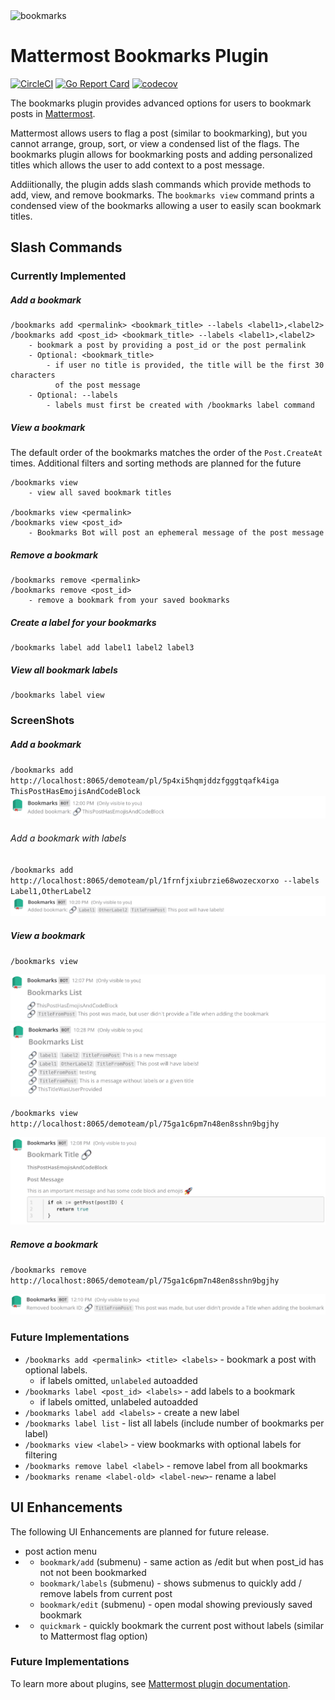 <img src="https://github.com/jfrerich/mattermost-plugin-bookmarks/blob/master/assets/profile.png?raw=true" width="75" height="75" alt="bookmarks">

# Mattermost Bookmarks Plugin

[![CircleCI](https://circleci.com/gh/jfrerich/mattermost-plugin-bookmarks.svg?style=shield)](https://circleci.com/gh/jfrerich/mattermost-plugin-bookmarks)
[![Go Report Card](https://goreportcard.com/badge/github.com/jfrerich/mattermost-plugin-bookmarks)](https://goreportcard.com/report/github.com/jfrerich/mattermost-plugin-bookmarks)
[![codecov](https://codecov.io/gh/jfrerich/mattermost-plugin-bookmarks/branch/master/graph/badge.svg)](https://codecov.io/gh/jfrerich/mattermost-plugin-bookmarks)

The bookmarks plugin provides advanced options for users to bookmark posts in [Mattermost](https://mattermost.com).

Mattermost allows users to flag a post (similar to bookmarking), but you cannot arrange, group, sort, or view a condensed list of the flags. The bookmarks plugin allows for bookmarking posts and adding personalized titles which allows the user to add context to a post message.

Addiitionally, the plugin adds slash commands which provide methods to add, view, and remove bookmarks. The `bookmarks view` command prints a condensed view of the bookmarks allowing a user to easily scan bookmark titles.


## Slash Commands

### Currently Implemented

##### Add a bookmark

```
/bookmarks add <permalink> <bookmark_title> --labels <label1>,<label2>
/bookmarks add <post_id> <bookmark_title> --labels <label1>,<label2>
    - bookmark a post by providing a post_id or the post permalink
    - Optional: <bookmark_title>
        - if user no title is provided, the title will be the first 30 characters
          of the post message
    - Optional: --labels
        - labels must first be created with /bookmarks label command
```

##### View a bookmark

The default order of the bookmarks matches the order of the `Post.CreateAt` times.
Additional filters and sorting methods are planned for the future
```
/bookmarks view
    - view all saved bookmark titles

/bookmarks view <permalink>
/bookmarks view <post_id>
    - Bookmarks Bot will post an ephemeral message of the post message
```

##### Remove a bookmark

```
/bookmarks remove <permalink>
/bookmarks remove <post_id>
    - remove a bookmark from your saved bookmarks
```

##### Create a label for your bookmarks

```
/bookmarks label add label1 label2 label3
```

##### View all bookmark labels

```
/bookmarks label view
```

### ScreenShots

##### Add a bookmark

`/bookmarks add http://localhost:8065/demoteam/pl/5p4xi5hqmjddzfgggtqafk4iga ThisPostHasEmojisAndCodeBlock`
![bookmarks add post](./assets/commandAddPost.png)

###### Add a bookmark with labels

`/bookmarks add http://localhost:8065/demoteam/pl/1frnfjxiubrzie68wozecxorxo --labels Label1,OtherLabel2`
![bookmarks add post with labels](./assets/commandAddPostWithLabels.png)

##### View a bookmark

`/bookmarks view`

![bookmarks view](./assets/commandView.png)
![bookmarks view 2](./assets/commandView2.png)

`/bookmarks view http://localhost:8065/demoteam/pl/75ga1c6pm7n48en8sshn9bgjhy`

![bookmarks view post](./assets/commandViewWithPostID.png)

##### Remove a bookmark

`/bookmarks remove http://localhost:8065/demoteam/pl/75ga1c6pm7n48en8sshn9bgjhy`

![bookmarks remove post](./assets/commandRemovePost.png)

### Future Implementations

* `/bookmarks add <permalink> <title> <labels>` - bookmark a post with optional labels.
  * if labels omitted, `unlabeled` autoadded
* `/bookmarks label <post_id> <labels>` - add labels to a bookmark
  * if labels omitted, unlabeled autoadded
* `/bookmarks label add <labels>` - create a new label
* `/bookmarks label list` - list all labels (include number of bookmarks per label)
* `/bookmarks view <label>` - view bookmarks with optional labels for filtering
* `/bookmarks remove label <label>` - remove label from all bookmarks
* `/bookmarks rename <label-old> <label-new>`- rename a label

## UI Enhancements

The following UI Enhancements are planned for future release.

* post action menu
*   * `bookmark/add` (submenu) - same action as /edit but when post_id has not not been bookmarked
    * `bookmark/labels` (submenu) - shows submenus to quickly add / remove labels from current post
    * `bookmark/edit` (submenu) - open modal showing previously saved bookmark
*   * `quickmark` - quickly bookmark the current post without labels (similar to Mattermost flag option)

### Future Implementations

To learn more about plugins, see [Mattermost plugin documentation](https://developers.mattermost.com/extend/plugins/).
